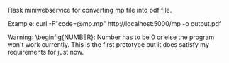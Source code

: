 Flask miniwebservice for converting mp file into pdf file.

Example:
curl -F"code=@mp.mp" http://localhost:5000/mp -o output.pdf

Warning:
\beginfig{NUMBER}: Number has to be 0 or else the program won't work currently. This is the first prototype but it does satisfy my requirements for just now.
